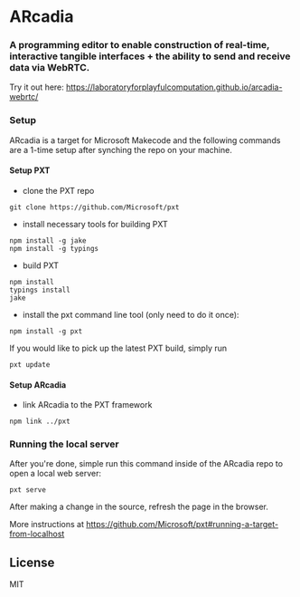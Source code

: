 # ARcadia
###  A programming editor to enable construction of real-time, interactive tangible interfaces + the ability to send and receive data via WebRTC.
Try it out here: https://laboratoryforplayfulcomputation.github.io/arcadia-webrtc/

### Setup

ARcadia is a target for Microsoft Makecode and the following commands are a 1-time setup after synching the repo on your machine.


#### Setup PXT 

* clone the PXT repo
```
git clone https://github.com/Microsoft/pxt
```

* install necessary tools for building PXT
```
npm install -g jake
npm install -g typings
```

* build PXT
```
npm install
typings install
jake
```

* install the pxt command line tool (only need to do it once):
```
npm install -g pxt
```

If you would like to pick up the latest PXT build, simply run
```
pxt update
```

#### Setup ARcadia

* link ARcadia to the PXT framework
```
npm link ../pxt
```

### Running the local server

After you're done, simple run this command inside of the ARcadia repo to open a local web server:
```
pxt serve
```

After making a change in the source, refresh the page in the browser.

More instructions at https://github.com/Microsoft/pxt#running-a-target-from-localhost 


## License

MIT
